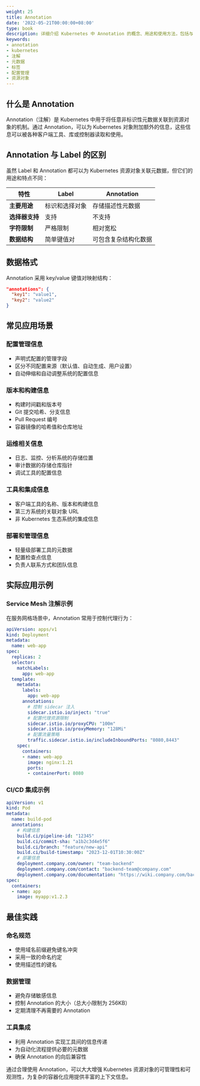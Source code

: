 ```yaml
---
weight: 25
title: Annotation
date: '2022-05-21T00:00:00+08:00'
type: book
description: 详细介绍 Kubernetes 中 Annotation 的概念、用途和使用方法，包括与 Label 的区别、常见应用场景和实际示例。
keywords:
- annotation
- kubernetes
- 注解
- 元数据
- 标签
- 配置管理
- 资源对象
---
```


## 什么是 Annotation

Annotation（注解）是 Kubernetes 中用于将任意非标识性元数据关联到资源对象的机制。通过 Annotation，可以为 Kubernetes 对象附加额外的信息，这些信息可以被各种客户端工具、库或控制器读取和使用。

## Annotation 与 Label 的区别

虽然 Label 和 Annotation 都可以为 Kubernetes 资源对象关联元数据，但它们的用途和特点不同：

| 特性 | Label | Annotation |
|------|--------|------------|
| **主要用途** | 标识和选择对象 | 存储描述性元数据 |
| **选择器支持** | 支持 | 不支持 |
| **字符限制** | 严格限制 | 相对宽松 |
| **数据结构** | 简单键值对 | 可包含复杂结构化数据 |

## 数据格式

Annotation 采用 key/value 键值对映射结构：

```json
"annotations": {
  "key1": "value1",
  "key2": "value2"
}
```

## 常见应用场景

### 配置管理信息

- 声明式配置的管理字段
- 区分不同配置来源（默认值、自动生成、用户设置）
- 自动伸缩和自动调整系统的配置信息

### 版本和构建信息

- 构建时间戳和版本号
- Git 提交哈希、分支信息
- Pull Request 编号
- 容器镜像的哈希值和仓库地址

### 运维相关信息

- 日志、监控、分析系统的存储位置
- 审计数据的存储仓库指针
- 调试工具的配置信息

### 工具和集成信息

- 客户端工具的名称、版本和构建信息
- 第三方系统的关联对象 URL
- 非 Kubernetes 生态系统的集成信息

### 部署和管理信息

- 轻量级部署工具的元数据
- 配置检查点信息
- 负责人联系方式和团队信息

## 实际应用示例

### Service Mesh 注解示例

在服务网格场景中，Annotation 常用于控制代理行为：

```yaml
apiVersion: apps/v1
kind: Deployment
metadata:
  name: web-app
spec:
  replicas: 2
  selector:
    matchLabels:
      app: web-app
  template:
    metadata:
      labels:
        app: web-app
      annotations:
        # 控制 sidecar 注入
        sidecar.istio.io/inject: "true"
        # 配置代理资源限制
        sidecar.istio.io/proxyCPU: "100m"
        sidecar.istio.io/proxyMemory: "128Mi"
        # 配置流量策略
        traffic.sidecar.istio.io/includeInboundPorts: "8080,8443"
    spec:
      containers:
      - name: web-app
        image: nginx:1.21
        ports:
        - containerPort: 8080
```

### CI/CD 集成示例

```yaml
apiVersion: v1
kind: Pod
metadata:
  name: build-pod
  annotations:
    # 构建信息
    build.ci/pipeline-id: "12345"
    build.ci/commit-sha: "a1b2c3d4e5f6"
    build.ci/branch: "feature/new-api"
    build.ci/build-timestamp: "2023-12-01T10:30:00Z"
    # 部署信息
    deployment.company.com/owner: "team-backend"
    deployment.company.com/contact: "backend-team@company.com"
    deployment.company.com/documentation: "https://wiki.company.com/backend-api"
spec:
  containers:
  - name: app
    image: myapp:v1.2.3
```

## 最佳实践

### 命名规范

- 使用域名前缀避免键名冲突
- 采用一致的命名约定
- 使用描述性的键名

### 数据管理

- 避免存储敏感信息
- 控制 Annotation 的大小（总大小限制为 256KB）
- 定期清理不再需要的 Annotation

### 工具集成

- 利用 Annotation 实现工具间的信息传递
- 为自动化流程提供必要的元数据
- 确保 Annotation 的向后兼容性

通过合理使用 Annotation，可以大大增强 Kubernetes 资源对象的可管理性和可观测性，为复杂的容器化应用提供丰富的上下文信息。
